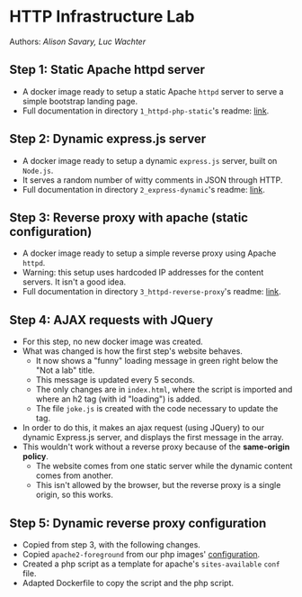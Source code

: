 # HTTP Infrastructure Lab

Authors: _Alison Savary, Luc Wachter_

## Step 1: Static Apache httpd server

- A docker image ready to setup a static Apache `httpd` server to serve a simple bootstrap landing page.
- Full documentation in directory `1_httpd-php-static`'s readme: [link](1_httpd-php-static/README.md).

## Step 2: Dynamic express.js server

- A docker image ready to setup a dynamic `express.js` server, built on `Node.js`.
- It serves a random number of witty comments in JSON through HTTP.
- Full documentation in directory `2_express-dynamic`'s readme: [link](2_express-dynamic/README.md).

## Step 3: Reverse proxy with apache (static configuration)

- A docker image ready to setup a simple reverse proxy using Apache `httpd`.
- Warning: this setup uses hardcoded IP addresses for the content servers. It isn't a good idea.
- Full documentation in directory `3_httpd-reverse-proxy`'s readme: [link](3_httpd-reverse-proxy/README.md).

## Step 4: AJAX requests with JQuery

- For this step, no new docker image was created.
- What was changed is how the first step's website behaves.
  - It now shows a "funny" loading message in green right below the "Not a lab" title.
  - This message is updated every 5 seconds.
  - The only changes are in `index.html`, where the script is imported and where an h2 tag (with id "loading") is added.
  - The file `joke.js` is created with the code necessary to update the tag.
- In order to do this, it makes an ajax request (using JQuery) to our dynamic Express.js server, and displays the first message in the array.
- This wouldn't work without a reverse proxy because of the **same-origin policy**.
  - The website comes from one static server while the dynamic content comes from another.
  - This isn't allowed by the browser, but the reverse proxy is a single origin, so this works.

## Step 5: Dynamic reverse proxy configuration

- Copied from step 3, with the following changes.
- Copied `apache2-foreground` from our php images' [configuration](https://github.com/docker-library/php/blob/8203d502a18ecfe79ac011f85843754fb524b899/7.3/stretch/apache/apache2-foreground).
- Created a php script as a template for apache's `sites-available` `conf` file.
- Adapted Dockerfile to copy the script and the php script.
